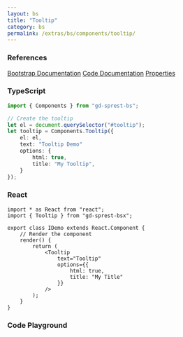 ```yaml
---
layout: bs
title: "Tooltip"
category: bs
permalink: /extras/bs/components/tooltip/
---
```


### References

<div class="bs">
    <div class="list-group">
        <a class="list-group-item list-group-item-action" href="https://getbootstrap.com/docs/4.4/components/tooltips">Bootstrap Documentation</a>
        <a class="list-group-item list-group-item-action" href="/docs/sprest-bs/modules/_components_tooltip_d_.html">Code Documentation</a>
        <a class="list-group-item list-group-item-action" href="/docs/sprest-bs/interfaces/_components_tooltip_d_.itooltipprops.html">Properties</a>
    </div>
</div>

### TypeScript

```ts
import { Components } from "gd-sprest-bs";

// Create the tooltip
let el = document.querySelector("#tooltip");
let tooltip = Components.Tooltip({
    el: el,
    text: "Tooltip Demo"
    options: {
        html: true,
        title: "My Tooltip",
    }
});
```

### React

```tsx
import * as React from "react";
import { Tooltip } from "gd-sprest-bsx";

export class IDemo extends React.Component {
    // Render the component
    render() {
        return (
            <Tooltip
                text="Tooltip"
                options={{
                    html: true,
                    title: "My Title"
                }}
            />
        );
    }
}
```

### Code Playground

<div id="playground" class="bs"></div>
<script type="text/javascript">
    // Wait for the page to load
    window.addEventListener("load", function() {
        // Create the code editor
        var editor = CodeEditor(document.getElementById("playground"), true, [
            '// Create the tooltip',
            'Components.Tooltip({',
            '\tel: app,',
            '\ttext: "Tooltip",',
            '\toptions: {',
            '\t\thtml: true,',
            '\t\ttitle: "My Tooltip",',
            '\t}',
            '});'
        ].join('\n'));
    });
</script>